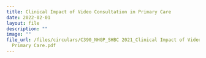 ```yaml
---
title: Clinical Impact of Video Consultation in Primary Care
date: 2022-02-01
layout: file
description: ""
image: ""
file_url: /files/circulars/C390_NHGP_SHBC 2021_Clinical Impact of Video Consultation in
  Primary Care.pdf
---
```


